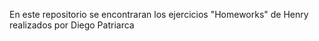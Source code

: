 En este repositorio se encontraran los ejercicios "Homeworks" de Henry realizados por Diego Patriarca